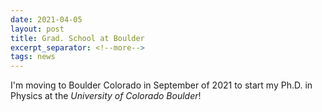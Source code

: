 ```yaml
---
date: 2021-04-05
layout: post
title: Grad. School at Boulder
excerpt_separator: <!--more-->
tags: news
---
```

I'm moving to Boulder Colorado in September of 2021 to start my Ph.D. in Physics at the *University of Colorado Boulder*!
